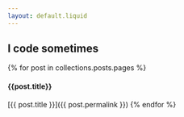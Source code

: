 ```yaml
---
layout: default.liquid
---
```

## I code sometimes

{% for post in collections.posts.pages %}
#### {{post.title}}

[{{ post.title }}]({{ post.permalink }})
{% endfor %}
